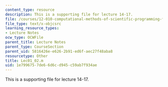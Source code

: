 ```yaml
---
content_type: resource
description: This is a supporting file for lecture 14-17.
file: /courses/12-010-computational-methods-of-scientific-programming-fall-2011/1e7996757de66d6cd945c59ab7f934ae_Lec01_02.m
file_type: text/x-objcsrc
learning_resource_types:
- Lecture Notes
ocw_type: OCWFile
parent_title: Lecture Notes
parent_type: CourseSection
parent_uid: 5816426e-e626-2b91-ed6f-aec27f48aba8
resourcetype: Other
title: Lec01_02.m
uid: 1e799675-7de6-6d6c-d945-c59ab7f934ae
---
```

This is a supporting file for lecture 14-17.

